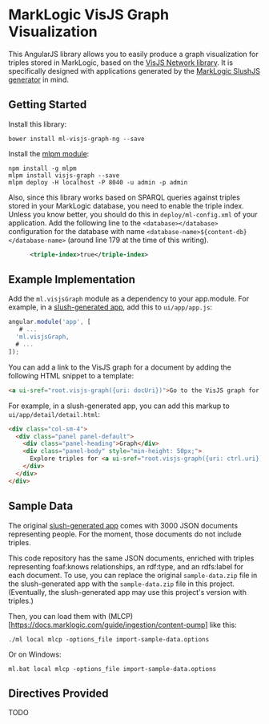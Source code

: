 # MarkLogic VisJS Graph Visualization

This AngularJS library allows you to easily produce a graph visualization for
triples stored in MarkLogic, based on the [VisJS Network
library](http://visjs.org/docs/network/). It is specifically designed with
applications generated by the [MarkLogic SlushJS
generator](https://github.com/marklogic/slush-marklogic-node) in mind.

## Getting Started

Install this library:

    bower install ml-visjs-graph-ng --save

Install the [mlpm module](https://github.com/patrickmcelwee/mlpm-visjs-graph):

    npm install -g mlpm
    mlpm install visjs-graph --save
    mlpm deploy -H localhost -P 8040 -u admin -p admin

Also, since this library works based on SPARQL queries against triples stored
in your MarkLogic database, you need to enable the triple index. Unless you
know better, you should do this in `deploy/ml-config.xml` of your application.
Add the following line to the `<database></database>` configuration for the
database with name `<database-name>${content-db}</database-name>` (around line
179 at the time of this writing).

```xml
      <triple-index>true</triple-index>
```

## Example Implementation

Add the `ml.visjsGraph` module as a dependency to your app.module. For
example, in a [slush-generated
app](https://github.com/marklogic/slush-marklogic-node), add this to
`ui/app/app.js`:

```javascript
angular.module('app', [
   # ...
  'ml.visjsGraph,
  # ...
]);
```

You can add a link to the VisJS graph for a document by adding the following
HTML snippet to a template:

```html
<a ui-sref="root.visjs-graph({uri: docUri})">Go to the VisJS graph for {{docUri}}</a>
```

For example, in a slush-generated app, you can add this markup to
`ui/app/detail/detail.html`:

```html
<div class="col-sm-4">
  <div class="panel panel-default">
    <div class="panel-heading">Graph</div>
    <div class="panel-body" style="min-height: 50px;">
      Explore triples for <a ui-sref="root.visjs-graph({uri: ctrl.uri})">{{ctrl.uri}}</a>
    </div>
  </div>
</div>
```

## Sample Data

The original [slush-generated
app](https://github.com/marklogic/slush-marklogic-node) comes with 3000 JSON
documents representing people. For the moment, those documents do not include
triples.

This code repository has the same JSON documents, enriched with triples
representing foaf:knows relationships, an rdf:type, and an rdfs:label for each
document. To use, you can replace the original `sample-data.zip` file in the
slush-generated app with the `sample-data.zip` file in this project.
(Eventually, the slush-generated app may use this project's version with
triples.)

Then, you can load them with
(MLCP)[https://docs.marklogic.com/guide/ingestion/content-pump] like this:

    ./ml local mlcp -options_file import-sample-data.options

Or on Windows:

    ml.bat local mlcp -options_file import-sample-data.options

## Directives Provided

TODO

